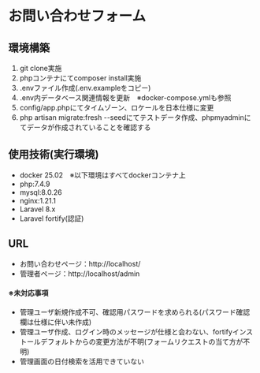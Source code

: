 # お問い合わせフォーム

## 環境構築
1. git clone実施
1. phpコンテナにてcomposer install実施
1. .envファイル作成(.env.exampleをコピー)
1. .env内データベース関連情報を更新　※docker-compose.ymlも参照
1. config/app.phpにてタイムゾーン、ロケールを日本仕様に変更
1. php artisan migrate:fresh --seedにてテストデータ作成、phpmyadminにてデータが作成されていることを確認する

## 使用技術(実行環境)
- docker 25.02　※以下環境はすべてdockerコンテナ上
- php:7.4.9
- mysql:8.0.26
- nginx:1.21.1
- Laravel 8.x
- Laravel fortify(認証)

## URL
- お問い合わせページ：http://localhost/
- 管理者ページ：http://localhost/admin

#### ※未対応事項
- 管理ユーザ新規作成不可、確認用パスワードを求められる(パスワード確認欄は仕様に伴い未作成)
- 管理ユーザ作成、ログイン時のメッセージが仕様と会わない、fortifyインストールデフォルトからの変更方法が不明(フォームリクエストの当て方が不明)
- 管理画面の日付検索を活用できていない